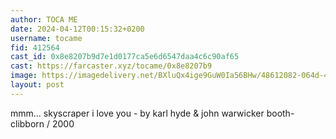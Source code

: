 ```yaml
---
author: TOCA ME
date: 2024-04-12T00:15:32+0200
username: tocame
fid: 412564
cast_id: 0x8e8207b9d7e1d0177ca5e6d6547daa4c6c90af65
cast: https://farcaster.xyz/tocame/0x8e8207b9
image: https://imagedelivery.net/BXluQx4ige9GuW0Ia56BHw/48612082-064d-4df9-9931-b89c009b1200/original
layout: post
---
```


mmm… skyscraper i love you - by karl hyde & john warwicker
booth-clibborn / 2000

<img src='https://imagedelivery.net/BXluQx4ige9GuW0Ia56BHw/48612082-064d-4df9-9931-b89c009b1200/original' alt='' referrerpolicy='no-referrer'/>

